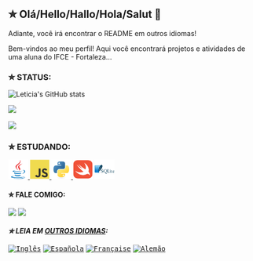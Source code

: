## ✮ Olá/Hello/Hallo/Hola/Salut 👋
Adiante, você irá encontrar o README em outros idiomas!

Bem-vindos ao meu perfil! Aqui você encontrará projetos e atividades de uma aluna do IFCE - Fortaleza...

### ✮ STATUS:

![Leticia's GitHub stats](https://github-readme-stats.vercel.app/api?username=mareshbard&show_icons=true&theme=tokyonight)
  </p>
<img height="187em" src="https://github-readme-stats.vercel.app/api/top-langs/?username=mareshbard&layout=compact&langs_count=7&theme=tokyonight"/>
  </p>
  <img src="https://github-profile-trophy.vercel.app/?username=mareshbard&theme=tokyonight=2&no-bg=true&column=3&margin-w=15&margin-h=15" />
</p>

### ✮ ESTUDANDO: 

<p> <a href="https://www.java.com" target="_blank" rel="noreferrer"> <img src="https://raw.githubusercontent.com/devicons/devicon/master/icons/java/java-original.svg" alt="java" width="40" height="40"/> </a> <a href="https://developer.mozilla.org/en-US/docs/Web/JavaScript" target="_blank" rel="noreferrer"> <img src="https://raw.githubusercontent.com/devicons/devicon/master/icons/javascript/javascript-original.svg" alt="javascript" width="40" height="40"/> </a> <a href="https://www.python.org" target="_blank" rel="noreferrer"> <img src="https://raw.githubusercontent.com/devicons/devicon/master/icons/python/python-original.svg" alt="python" width="40" height="40"/> </a>
 </a> <img src="https://github.com/devicons/devicon/blob/master/icons/swift/swift-original.svg" alt="siwft" width="40" height="40"/> </a> <img src="https://github.com/devicons/devicon/blob/master/icons/sqlite/sqlite-original-wordmark.svg" alt="sql" width="40" height="40"/> </a> </p>
 


#### ✮ FALE COMIGO:


<a href="https://instagram.com/let_gomesv" target="_blank"><img src="https://img.shields.io/badge/-Instagram-%23E4405F?style=for-the-badge&logo=instagram&logoColor=white" target="_blank"></a>
<a href = "mailto:leticiapereirag59@gmail.com"><img src="https://img.shields.io/badge/Gmail-D14836?style=for-the-badge&logo=gmail&logoColor=white" target="_blank"></a>

#### _✮ LEIA EM [OUTROS IDIOMAS](translations/Translations.md):_
<kbd>[<img title="Inglês" alt="Inglês" src="https://cdn.staticaly.com/gh/hjnilsson/country-flags/master/svg/us.svg" width="22">](translations/READMEen.md)</kbd>
<kbd>[<img title="Española" alt="Española" src="https://cdn.staticaly.com/gh/hjnilsson/country-flags/master/svg/es.svg" width="22">](translations/README.es.md)</kbd>
<kbd>[<img title="Française" alt="Française" src="https://cdn.staticaly.com/gh/hjnilsson/country-flags/master/svg/fr.svg" width="22">](translations/README.fr.md)</kbd>
<kbd>[<img title="Alemão" alt="Alemão" src="https://cdn.staticaly.com/gh/hjnilsson/country-flags/master/svg/de.svg" width="22">](translations/README.de.md)</kbd>      


